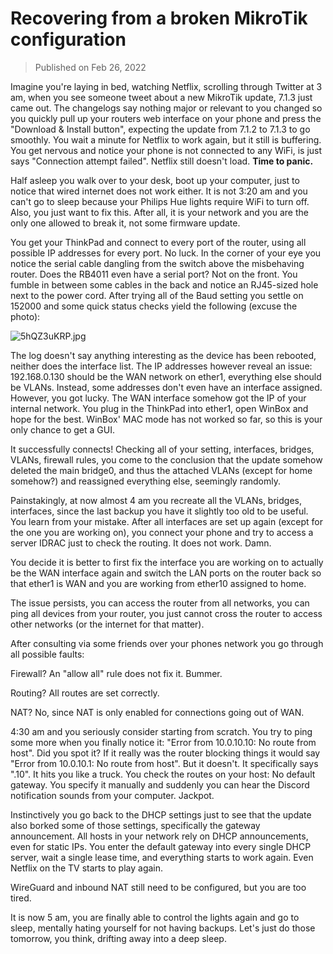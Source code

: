 # Recovering from a broken MikroTik configuration

> Published on Feb 26, 2022

Imagine you're laying in bed, watching Netflix, scrolling through Twitter at 3 am, when you see someone tweet about a new MikroTik update, 7.1.3 just came out. The changelogs say nothing major or relevant to you changed so you quickly pull up your routers web interface on your phone and press the "Download & Install button", expecting the update from 7.1.2 to 7.1.3 to go smoothly. You wait a minute for Netflix to work again, but it still is buffering. You get nervous and notice your phone is not connected to any WiFi, is just says "Connection attempt failed". Netflix still doesn't load. **Time to panic.**

Half asleep you walk over to your desk, boot up your computer, just to notice that wired internet does not work either. It is not 3:20 am and you can't go to sleep because your Philips Hue lights require WiFi to turn off. Also, you just want to fix this. After all, it is your network and you are the only one allowed to break it, not some firmware update.

You get your ThinkPad and connect to every port of the router, using all possible IP addresses for every port. No luck. In the corner of your eye you notice the serial cable dangling from the switch above the misbehaving router. Does the RB4011 even have a serial port? Not on the front. You fumble in between some cables in the back and notice an RJ45-sized hole next to the power cord. After trying all of the Baud setting you settle on 152000 and some quick status checks yield the following (excuse the photo):

![5hQZ3uKRP.jpg](https://mataroa.blog/images/417c793d.jpeg)

The log doesn't say anything interesting as the device has been rebooted, neither does the interface list. The IP addresses however reveal an issue: 192.168.0.130 should be the WAN network on ether1, everything else should be VLANs. Instead, some addresses don't even have an interface assigned. However, you got lucky. The WAN interface somehow got the IP of your internal network. You plug in the ThinkPad into ether1, open WinBox and hope for the best. WinBox' MAC mode has not worked so far, so this is your only chance to get a GUI.

It successfully connects! Checking all of your setting, interfaces, bridges, VLANs, firewall rules, you come to the conclusion that the update somehow deleted the main bridge0, and thus the attached VLANs (except for home somehow?) and reassigned everything else, seemingly randomly. 

Painstakingly, at now almost 4 am you recreate all the VLANs, bridges, interfaces, since the last backup you have it slightly too old to be useful. You learn from your mistake. After all interfaces are set up again (except for the one you are working on), you connect your phone and try to access a server IDRAC just to check the routing. It does not work. Damn.

You decide it is better to first fix the interface you are working on to actually be the WAN interface again and switch the LAN ports on the router back so that ether1 is WAN and you are working from ether10 assigned to home.

The issue persists, you can access the router from all networks, you can ping all devices from your router, you just cannot cross the router to access other networks (or the internet for that matter).

After consulting via some friends over your phones network you go through all possible faults: 

Firewall? An "allow all" rule does not fix it. Bummer.

Routing? All routes are set correctly.

NAT? No, since NAT is only enabled for connections going out of WAN.

4:30 am and you seriously consider starting from scratch. You try to ping some more when you finally notice it: "Error from 10.0.10.10: No route from host". Did you spot it? If it really was the router blocking things it would say "Error from 10.0.10.1: No route from host". But it doesn't. It specifically says ".10". It hits you like a truck. You check the routes on your host: No default gateway. You specify it manually and suddenly you can hear the Discord notification sounds from your computer. Jackpot. 

Instinctively you go back to the DHCP settings just to see that the update also borked some of those settings, specifically the gateway announcement. All hosts in your network rely on DHCP announcements, even for static IPs. You enter the default gateway into every single DHCP server, wait a single lease time, and everything starts to work again. Even Netflix on the TV starts to play again.

WireGuard and inbound NAT still need to be configured, but you are too tired.

It is now 5 am, you are finally able to control the lights again and go to sleep, mentally hating yourself for not having backups. Let's just do those tomorrow, you think, drifting away into a deep sleep.

